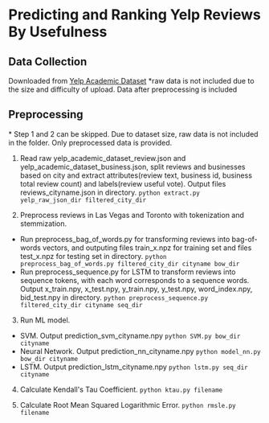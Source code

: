 # Predicting and Ranking Yelp Reviews By Usefulness

## Data Collection
Downloaded from [Yelp Academic Dataset](https://www.yelp.com/dataset) 
*raw data is not included due to the size and difficulty of upload. Data after preprocessing is included

## Preprocessing
\* Step 1 and 2 can be skipped. Due to dataset size, raw data is not included in the folder. Only preprocessed data is provided.
1. 	Read raw yelp_academic_dataset_review.json and yelp_academic_dataset_business.json, split reviews and businesses based on city and extract attributes(review text, business id, business total review count) and labels(review useful vote). Output files reviews_cityname.json in directory. 
	`python extract.py yelp_raw_json_dir filtered_city_dir`

2. 	Preprocess reviews in Las Vegas and Toronto with tokenization and stemmization. 
 - Run preprocess_bag_of_words.py for transforming reviews into bag-of-words vectors, and outputing files train_x.npz for training set and files test_x.npz for testing set in directory. 
 	`python preprocess_bag_of_words.py filtered_city_dir cityname bow_dir`
 - Run preprocess_sequence.py for LSTM to transform reviews into sequence tokens, with each word corresponds to a sequence words. Output x_train.npy, x_test.npy, y_train.npy, y_test.npy, word_index.npy, bid_test.npy in directory. 
	`python preprocess_sequence.py filtered_city_dir cityname seq_dir`

3.	Run ML model. 
 - SVM. Output prediction_svm_cityname.npy
 	`python SVM.py bow_dir cityname`
 - Neural Network. Output prediction_nn_cityname.npy
 	`python model_nn.py bow_dir cityname`
 - LSTM. Output prediction_lstm_cityname.npy
 	`python lstm.py seq_dir cityname`

4. 	Calculate Kendall's Tau Coefficient. 
	`python ktau.py filename`

5.	Calculate Root Mean Squared Logarithmic Error. 
	`python rmsle.py filename`